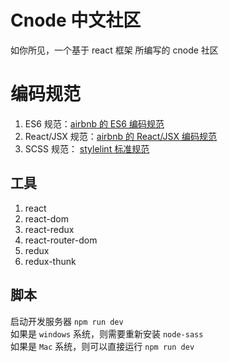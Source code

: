 # Cnode 中文社区
如你所见，一个基于 react 框架 所编写的 cnode 社区

# 编码规范

1. ES6 规范：[airbnb 的 ES6 编码规范](https://github.com/airbnb/javascript)
2. React/JSX 规范：[airbnb 的 React/JSX 编码规范](https://github.com/airbnb/javascript/tree/master/react)
3. SCSS 规范： [stylelint 标准规范](https://github.com/stylelint/stylelint-config-standard/blob/master/index.js)

## 工具

1. react
2. react-dom
3. react-redux
4. react-router-dom
5. redux
6. redux-thunk

## 脚本
启动开发服务器 `npm run dev`
<br /> 如果是 `windows` 系统，则需要重新安装 `node-sass`
<br /> 如果是 `Mac` 系统，则可以直接运行 `npm run dev`
